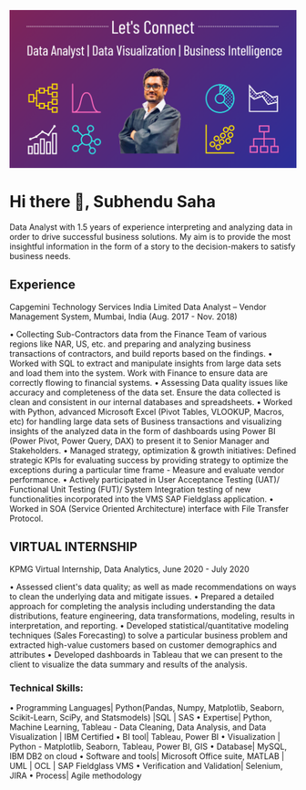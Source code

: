 ![Data Analyst | Data Visualization | Business Intelligence](https://github.com/Subhendu-Saha/Subhendu-Saha/blob/main/Capture4.PNG)

# Hi there 👋, Subhendu Saha

Data Analyst with 1.5 years of experience interpreting and analyzing data in order to drive successful business solutions. My aim is to provide the most insightful information in the form of a story to the decision-makers to satisfy business needs.

## Experience

Capgemini Technology Services India Limited 
Data Analyst – Vendor Management System, Mumbai, India (Aug. 2017 - Nov. 2018)

• Collecting Sub-Contractors data from the Finance Team of various regions like NAR, US, etc. and preparing and analyzing business transactions of contractors, and build reports based on the findings.
• Worked with SQL to extract and manipulate insights from large data sets and load them into the system. Work with Finance to ensure data are correctly flowing to financial systems.
• Assessing Data quality issues like accuracy and completeness of the data set.
Ensure the data collected is clean and consistent in our internal databases and spreadsheets.
• Worked with Python, advanced Microsoft Excel (Pivot Tables, VLOOKUP, Macros, etc) for handling large data sets of Business transactions and visualizing insights of the analyzed data in the form of dashboards using Power BI (Power Pivot, Power Query, DAX) to present it to Senior Manager and Stakeholders.
• Managed strategy, optimization & growth initiatives: Defined strategic KPIs for evaluating success by providing strategy to optimize the exceptions during a particular time frame - Measure and evaluate vendor performance.
• Actively participated in User Acceptance Testing (UAT)/ Functional Unit Testing (FUT)/ System Integration testing of new functionalities incorporated into the VMS SAP Fieldglass application.
• Worked in SOA (Service Oriented Architecture) interface with File Transfer Protocol.

## VIRTUAL INTERNSHIP

KPMG Virtual Internship, 
Data Analytics, June 2020 - July 2020

• Assessed client's data quality; as well as made recommendations on ways to clean the underlying data and
mitigate issues.
• Prepared a detailed approach for completing the analysis including understanding the data distributions, feature engineering, data transformations, modeling, results in interpretation, and reporting.
• Developed statistical/quantitative modeling techniques (Sales Forecasting) to solve a particular business
problem and extracted high-value customers based on customer demographics and attributes
• Developed dashboards in Tableau that we can present to the client to visualize the data summary and results of the analysis.


### Technical Skills: 

• Programming Languages| Python(Pandas, Numpy, Matplotlib, Seaborn, Scikit-Learn, SciPy, and Statsmodels) |SQL | SAS
• Expertise| Python, Machine Learning, Tableau - Data Cleaning, Data Analysis, and Data Visualization | IBM Certified
• BI tool| Tableau, Power BI • Visualization | Python - Matplotlib, Seaborn, Tableau, Power BI, GIS 
• Database| MySQL, IBM DB2 on cloud 
• Software and tools| Microsoft Office suite, MATLAB | UML | OCL | SAP Fieldglass VMS 
• Verification and Validation| Selenium, JIRA 
• Process| Agile methodology
